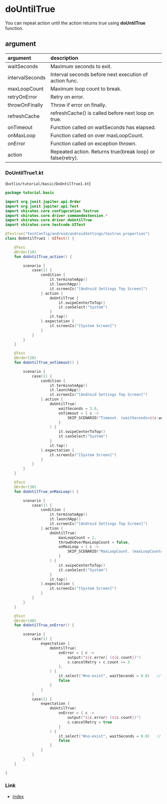 # doUntilTrue

You can repeat action until the action returns true using **doUntilTrue** function.

## argument

| argument        | description                                                |
|:----------------|:-----------------------------------------------------------|
| waitSeconds     | Maximum seconds to exit.                                   |
| intervalSeconds | Interval seconds before next execution of action func.     |
| maxLoopCount    | Maximum loop count to break.                               |
| retryOnError    | Retry on error.                                            |
| throwOnFinally  | Throw if error on finally.                                 |
| refreshCache    | refreshCache() is called before next loop on true.         |
| onTimeout       | Function called on waitSeconds has elapsed.                |
| onMaxLoop       | Function called on over maxLoopCount.                      |
| onError         | Function called on exception thrown.                       |
| action          | Repeated action. Returns true(break loop) or false(retry). |

### DoUntilTrue1.kt

(`kotlin/tutorial/basic/DoUntilTrue1.kt`)

```kotlin
package tutorial.basic

import org.junit.jupiter.api.Order
import org.junit.jupiter.api.Test
import shirates.core.configuration.Testrun
import shirates.core.driver.commandextension.*
import shirates.core.driver.doUntilTrue
import shirates.core.testcode.UITest

@Testrun("testConfig/android/androidSettings/testrun.properties")
class DoUntilTrue1 : UITest() {

    @Test
    @Order(10)
    fun doUntilTrue_action() {

        scenario {
            case(1) {
                condition {
                    it.terminateApp()
                    it.launchApp()
                    it.screenIs("[Android Settings Top Screen]")
                }.action {
                    doUntilTrue {
                        it.swipeCenterToTop()
                        it.canSelect("System")
                    }
                    it.tap()
                }.expectation {
                    it.screenIs("[System Screen]")
                }
            }
        }
    }

    @Test
    @Order(20)
    fun doUntilTrue_onTimeout() {

        scenario {
            case(1) {
                condition {
                    it.terminateApp()
                    it.launchApp()
                    it.screenIs("[Android Settings Top Screen]")
                }.action {
                    doUntilTrue(
                        waitSeconds = 3.0,
                        onTimeout = { c ->
                            SKIP_SCENARIO("Timeout. (waitSeconds=${c.waitSeconds})")
                        }
                    ) {
                        it.swipeCenterToTop()
                        it.canSelect("System")
                    }
                    it.tap()
                }.expectation {
                    it.screenIs("[System Screen]")
                }
            }
        }
    }

    @Test
    @Order(30)
    fun doUntilTrue_onMaxLoop() {

        scenario {
            case(1) {
                condition {
                    it.terminateApp()
                    it.launchApp()
                    it.screenIs("[Android Settings Top Screen]")
                }.action {
                    doUntilTrue(
                        maxLoopCount = 2,
                        throwOnOverMaxLoopCount = false,
                        onMaxLoop = { c ->
                            SKIP_SCENARIO("MaxLoopCount. (maxLoopCount=${c.maxLoopCount})")
                        }
                    ) {
                        it.swipeCenterToTop()
                        it.canSelect("System")
                    }
                    it.tap()
                }.expectation {
                    it.screenIs("[System Screen]")
                }
            }
        }
    }

    @Test
    @Order(40)
    fun doUntilTrue_onError() {

        scenario {
            case(1) {
                expectation {
                    doUntilTrue(
                        onError = { c ->
                            output("${c.error} (${c.count})")
                            c.cancelRetry = c.count >= 3
                        },
                    ) {
                        it.select("#no-exist", waitSeconds = 0.0)   // throws TestDriverException
                        false
                    }
                }
            }
            case(2) {
                expectation {
                    doUntilTrue(
                        onError = { c ->
                            output("${c.error} (${c.count})")
                            c.cancelRetry = true
                        }
                    ) {
                        it.select("#no-exist", waitSeconds = 0.0)   // throws TestDriverException
                        false
                    }
                }
            }
        }
    }

}
```

### Link

- [index](../../index.md)
